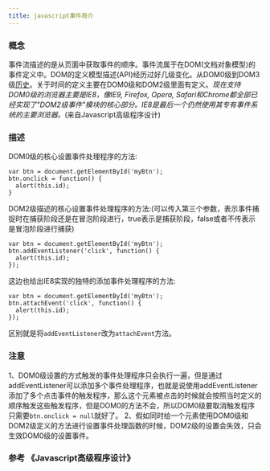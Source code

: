 ```yaml
---
title: javascript事件简介
---
```

### 概念
事件流描述的是从页面中获取事件的顺序。事件流属于在DOM(文档对象模型)的事件定义中。DOM的定义模型描述(API)经历过好几级变化。从DOM0级到DOM3级[历史](http://segmentfault.com/a/1190000000366311)。关于时间的定义主要在DOM0级和DOM2级里面有定义。*现在支持DOM0级的浏览器主要是IE8，像IE9, Firefox, Opera, Safari和Chrome都全部已经实现了"DOM2级事件"模块的核心部分。IE8是最后一个仍然使用其专有事件系统的主要浏览器。*(来自Javascript高级程序设计)

### 描述
DOM0级的核心设置事件处理程序的方法:
```
var btn = document.getElementById('myBtn');
btn.onclick = function() {
  alert(this.id);
}
```
DOM2级描述的核心设置事件处理程序的方法:(可以传入第三个参数，表示事件捕捉时在捕获阶段还是在冒泡阶段进行，true表示是捕获阶段，false或者不传表示是冒泡阶段进行捕获)
```
var btn = document.getElementById('myBtn');
btn.addEventListener('click', function() {
  alert(this.id);
});
```

这边也给出IE8实现的独特的添加事件处理程序的方法:
```
var btn = document.getElementById('myBtn');
btn.attachEvent('click', function() {
  alert(this.id);
});
```
区别就是将`addEventListener`改为`attachEvent`方法。

### 注意
1、DOM0级设置的方式触发的事件处理程序只会执行一遍，但是通过addEventListener可以添加多个事件处理程序，也就是说使用addEventListener添加了多个点击事件的触发程序，那么这个元素被点击的时候就会按照当时定义的顺序触发这些触发程序，但是DOM0的方法不会，所以DOM0级要取消触发程序只需要`btn.onclick = null`就好了。
2、假如同时给一个元素使用DOM0级和DOM2级定义的方法进行设置事件处理函数的时候，DOM2级的设置会失效，只会生效DOM0级的设置事件。

### 参考 《Javascript高级程序设计》
